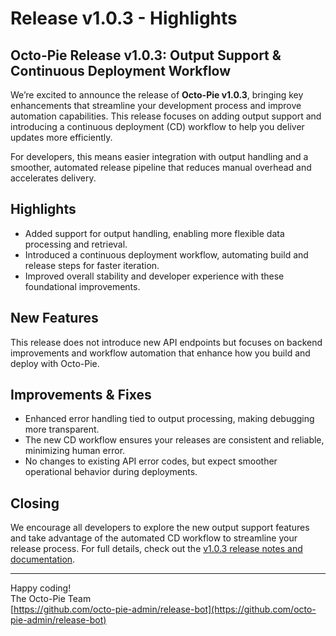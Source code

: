 # Release v1.0.3 - Highlights

## Octo-Pie Release v1.0.3: Output Support & Continuous Deployment Workflow

We’re excited to announce the release of **Octo-Pie v1.0.3**, bringing key enhancements that streamline your development process and improve automation capabilities. This release focuses on adding output support and introducing a continuous deployment (CD) workflow to help you deliver updates more efficiently.

For developers, this means easier integration with output handling and a smoother, automated release pipeline that reduces manual overhead and accelerates delivery.

## Highlights

- Added support for output handling, enabling more flexible data processing and retrieval.
- Introduced a continuous deployment workflow, automating build and release steps for faster iteration.
- Improved overall stability and developer experience with these foundational improvements.

## New Features

This release does not introduce new API endpoints but focuses on backend improvements and workflow automation that enhance how you build and deploy with Octo-Pie.

## Improvements & Fixes

- Enhanced error handling tied to output processing, making debugging more transparent.
- The new CD workflow ensures your releases are consistent and reliable, minimizing human error.
- No changes to existing API error codes, but expect smoother operational behavior during deployments.

## Closing

We encourage all developers to explore the new output support features and take advantage of the automated CD workflow to streamline your release process. For full details, check out the [v1.0.3 release notes and documentation](https://github.com/octo-pie-admin/release-bot/releases/tag/v1.0.3).

---

Happy coding!  
The Octo-Pie Team  
[https://github.com/octo-pie-admin/release-bot](https://github.com/octo-pie-admin/release-bot)
